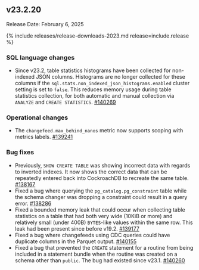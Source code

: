 ## v23.2.20

Release Date: February 6, 2025

{% include releases/release-downloads-2023.md release=include.release %}

<h3 id="v23-2-20-sql-language-changes">SQL language changes</h3>

- Since v23.2, table statistics histograms have been collected for non-indexed JSON columns. Histograms are no longer collected for these columns if the `sql.stats.non_indexed_json_histograms.enabled` cluster setting is set to `false`. This reduces memory usage during table statistics collection, for both automatic and manual collection via `ANALYZE` and `CREATE STATISTICS`. [#140269][#140269]

<h3 id="v23-2-20-operational-changes">Operational changes</h3>

- The `changefeed.max_behind_nanos` metric now supports scoping with metrics labels. [#139241][#139241]

<h3 id="v23-2-20-bug-fixes">Bug fixes</h3>

- Previously, `SHOW CREATE TABLE` was showing incorrect data with regards to inverted indexes. It now shows the correct data that can be repeatedly entered back into CockroachDB to recreate the same table. [#138167][#138167]
- Fixed a bug where querying the `pg_catalog.pg_constraint` table while the schema changer was dropping a constraint could result in a query error. [#138286][#138286]
- Fixed a bounded memory leak that could occur when collecting table statistics on a table that had both very wide (10KiB or more) and relatively small (under 400B) `BYTES`-like values within the same row. This leak had been present since before v19.2. [#139177][#139177]
- Fixed a bug where changefeeds using CDC queries could have duplicate columns in the Parquet output. [#140155][#140155]
- Fixed a bug that prevented the `CREATE` statement for a routine from being included in a statement bundle when the routine was created on a schema other than `public`. The bug had existed since v23.1. [#140260][#140260]

[#137998]: https://github.com/cockroachdb/cockroach/pull/137998
[#138152]: https://github.com/cockroachdb/cockroach/pull/138152
[#138167]: https://github.com/cockroachdb/cockroach/pull/138167
[#138286]: https://github.com/cockroachdb/cockroach/pull/138286
[#138952]: https://github.com/cockroachdb/cockroach/pull/138952
[#139177]: https://github.com/cockroachdb/cockroach/pull/139177
[#139241]: https://github.com/cockroachdb/cockroach/pull/139241
[#140155]: https://github.com/cockroachdb/cockroach/pull/140155
[#140260]: https://github.com/cockroachdb/cockroach/pull/140260
[#140269]: https://github.com/cockroachdb/cockroach/pull/140269
